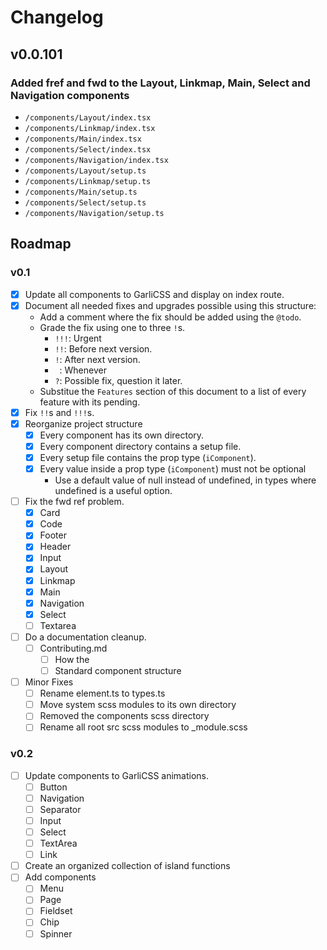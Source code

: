 # Changelog

## v0.0.101

### Added fref and fwd to the Layout, Linkmap, Main, Select and Navigation components
  - `/components/Layout/index.tsx`
  - `/components/Linkmap/index.tsx`
  - `/components/Main/index.tsx`
  - `/components/Select/index.tsx`
  - `/components/Navigation/index.tsx`
  - `/components/Layout/setup.ts`
  - `/components/Linkmap/setup.ts`
  - `/components/Main/setup.ts`
  - `/components/Select/setup.ts`
  - `/components/Navigation/setup.ts`

## Roadmap

### v0.1

  - [x] Update all components to GarliCSS and display on index route.
  - [x] Document all needed fixes and upgrades possible using this structure:
    - Add a comment where the fix should be added using the `@todo`.
    - Grade the fix using one to three `!`s.
      - `!!!`: Urgent
      - `!!`: Before next version.
      - `!`: After next version.
      - ` `: Whenever
      - `?`: Possible fix, question it later.
    - Substitue the `Features` section of this document to a list of every feature with its pending.
  - [x] Fix `!!`s and `!!!`s.
  - [x] Reorganize project structure
    - [x] Every component has its own directory.
    - [x] Every component directory contains a setup file.
    - [x] Every setup file contains the prop type (`iComponent`).
    - [x] Every value inside a prop type (`iComponent`) must not be optional
      - Use a default value of null instead of undefined, in types where undefined is a useful option.
  - [ ] Fix the fwd ref problem.
    - [x] Card
    - [x] Code
    - [x] Footer
    - [x] Header
    - [x] Input
    - [x] Layout
    - [x] Linkmap
    - [x] Main
    - [x] Navigation
    - [x] Select
    - [ ] Textarea
  - [ ] Do a documentation cleanup.
    - [ ] Contributing.md
      - [ ] How the 
      - [ ] Standard component structure
  - [ ] Minor Fixes
    - [ ] Rename element.ts to types.ts
    - [ ] Move system scss modules to its own directory
    - [ ] Removed the components scss directory
    - [ ] Rename all root src scss modules to _module.scss

### v0.2

  - [ ] Update components to GarliCSS animations.
    - [ ] Button
    - [ ] Navigation
    - [ ] Separator
    - [ ] Input
    - [ ] Select
    - [ ] TextArea
    - [ ] Link
  - [ ] Create an organized collection of island functions
  - [ ] Add components
    - [ ] Menu
    - [ ] Page
    - [ ] Fieldset
    - [ ] Chip
    - [ ] Spinner